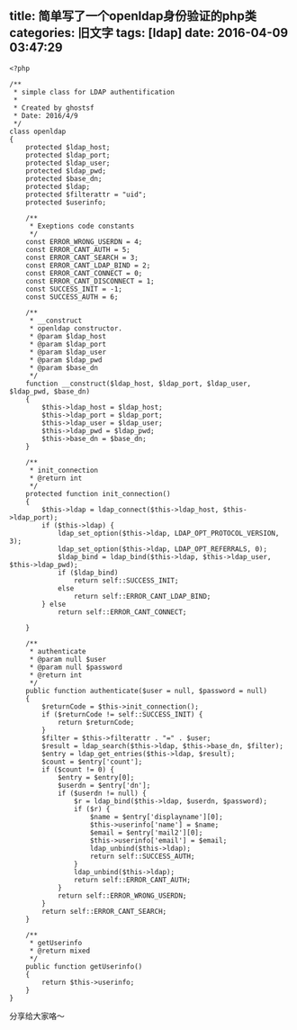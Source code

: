 title: 简单写了一个openldap身份验证的php类
categories: 旧文字
tags: [ldap]
date: 2016-04-09 03:47:29
---
    <?php
    
    /**
     * simple class for LDAP authentification
     *
     * Created by ghostsf
     * Date: 2016/4/9
     */
    class openldap
    {
        protected $ldap_host;
        protected $ldap_port;
        protected $ldap_user;
        protected $ldap_pwd;
        protected $base_dn;
        protected $ldap;
        protected $filterattr = "uid";
        protected $userinfo;
    
        /**
         * Exeptions code constants
         */
        const ERROR_WRONG_USERDN = 4;
        const ERROR_CANT_AUTH = 5;
        const ERROR_CANT_SEARCH = 3;
        const ERROR_CANT_LDAP_BIND = 2;
        const ERROR_CANT_CONNECT = 0;
        const ERROR_CANT_DISCONNECT = 1;
        const SUCCESS_INIT = -1;
        const SUCCESS_AUTH = 6;
    
        /**
         * __construct
         * openldap constructor.
         * @param $ldap_host
         * @param $ldap_port
         * @param $ldap_user
         * @param $ldap_pwd
         * @param $base_dn
         */
        function __construct($ldap_host, $ldap_port, $ldap_user, $ldap_pwd, $base_dn)
        {
            $this->ldap_host = $ldap_host;
            $this->ldap_port = $ldap_port;
            $this->ldap_user = $ldap_user;
            $this->ldap_pwd = $ldap_pwd;
            $this->base_dn = $base_dn;
        }
    
        /**
         * init_connection
         * @return int
         */
        protected function init_connection()
        {
            $this->ldap = ldap_connect($this->ldap_host, $this->ldap_port);
            if ($this->ldap) {
                ldap_set_option($this->ldap, LDAP_OPT_PROTOCOL_VERSION, 3);
                ldap_set_option($this->ldap, LDAP_OPT_REFERRALS, 0);
                $ldap_bind = ldap_bind($this->ldap, $this->ldap_user, $this->ldap_pwd);
                if ($ldap_bind)
                    return self::SUCCESS_INIT;
                else
                    return self::ERROR_CANT_LDAP_BIND;
            } else
                return self::ERROR_CANT_CONNECT;
    
        }
    
        /**
         * authenticate
         * @param null $user
         * @param null $password
         * @return int
         */
        public function authenticate($user = null, $password = null)
        {
            $returnCode = $this->init_connection();
            if ($returnCode != self::SUCCESS_INIT) {
                return $returnCode;
            }
            $filter = $this->filterattr . "=" . $user;
            $result = ldap_search($this->ldap, $this->base_dn, $filter);
            $entry = ldap_get_entries($this->ldap, $result);
            $count = $entry['count'];
            if ($count != 0) {
                $entry = $entry[0];
                $userdn = $entry['dn'];
                if ($userdn != null) {
                    $r = ldap_bind($this->ldap, $userdn, $password);
                    if ($r) {
                        $name = $entry['displayname'][0];
                        $this->userinfo['name'] = $name;
                        $email = $entry['mail2'][0];
                        $this->userinfo['email'] = $email;
                        ldap_unbind($this->ldap);
                        return self::SUCCESS_AUTH;
                    }
                    ldap_unbind($this->ldap);
                    return self::ERROR_CANT_AUTH;
                }
                return self::ERROR_WRONG_USERDN;
            }
            return self::ERROR_CANT_SEARCH;
        }
    
        /**
         * getUserinfo
         * @return mixed
         */
        public function getUserinfo()
        {
            return $this->userinfo;
        }
    }

分享给大家咯～

